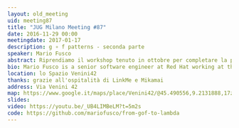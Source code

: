 ```yaml
---
layout: old_meeting
uid: meeting87
title: "JUG Milano Meeting #87"
date: 2016-11-29 00:00
meetingdate: 2017-01-17
description: g ∘ f patterns - seconda parte
speaker: Mario Fusco
abstract: Riprendiamo il workshop tenuto in ottobre per completare la panoramica dei pattern; cercheremo insieme di passare dalle tradizionali implementazioni OOP di alcuni dei più comuni design pattern della Gang of Four al loro corrispettivo funzionale. Completeremo gli esempi che ho reso disponibili qui <a href="https://github.com/mariofusco/from-gof-to-lambda" target="_blank">https://github.com/mariofusco/from-gof-to-lambda</a> mostrando per ognuno una feature caratteristica della programmazione funzionale. Clonate il repository da github, fate un <code>mvn compile</code> per scaricare tutto quello che serve e portate i vostri laptop.. Ci sarà da sporcarsi le mani!
bio: Mario Fusco is a senior software engineer at Red Hat working at the development of the core of Drools, the JBoss rule engine. He has a huge experience as Java developer having been involved in (and often leading) many enterprise level projects in several industries ranging from media companies to the financial sector. Among his interests there are also functional programming and Domain Specific Languages. He is also the co-author of "Java 8 in Action" published by Manning.
location: lo Spazio Venini42
thanks: grazie all'ospitalità di LinkMe e Mikamai
address: Via Venini 42
map: https://www.google.it/maps/place/Venini42/@45.490556,9.2131888,17z/data=!3m1!4b1!4m5!3m4!1s0x4786c6de20e6362f:0xc95afb6f555f4ed6!8m2!3d45.490556!4d9.2153775
slides:
video: https://youtu.be/_UB4LIMBeLM?t=5m2s
code: https://github.com/mariofusco/from-gof-to-lambda
---
```

